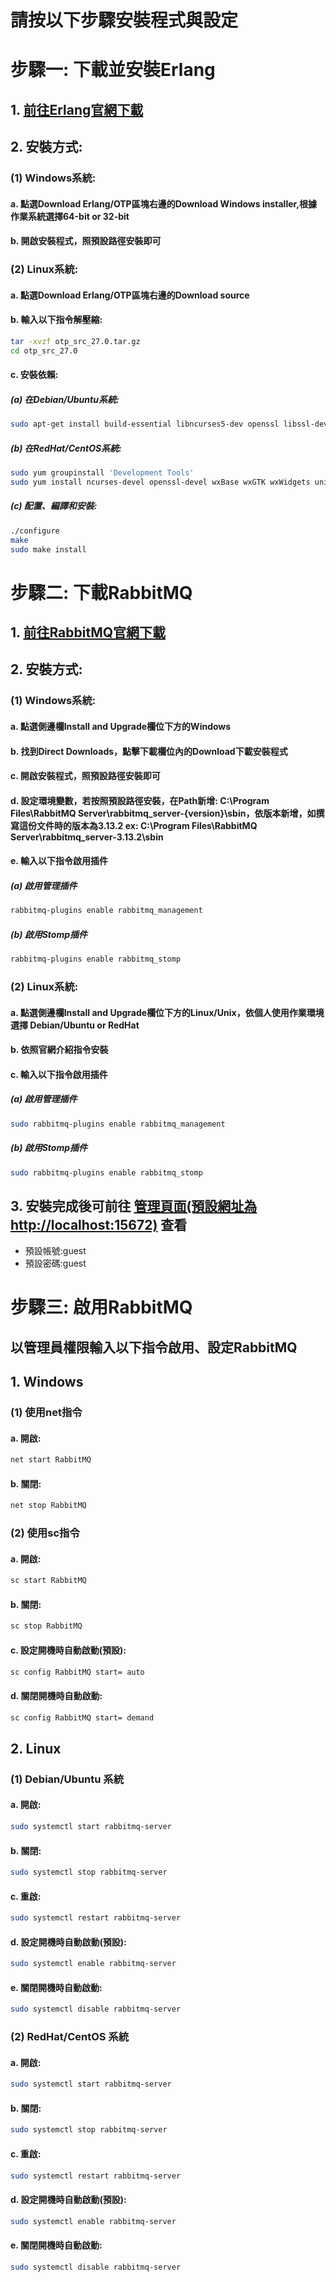 # 請按以下步驟安裝程式與設定
# 步驟一: 下載並安裝Erlang
## 1. [前往Erlang官網下載](https://www.erlang.org/downloads)
## 2. 安裝方式:
   ### (1) Windows系統:
   #### a. 點選Download Erlang/OTP區塊右邊的Download Windows installer,根據作業系統選擇64-bit or 32-bit
   #### b. 開啟安裝程式，照預設路徑安裝即可
   ### (2) Linux系統:
   #### a. 點選Download Erlang/OTP區塊右邊的Download source
   #### b. 輸入以下指令解壓縮:
   ```sh
   tar -xvzf otp_src_27.0.tar.gz
   cd otp_src_27.0
   ```
   #### c. 安裝依賴:
   ##### (a) 在Debian/Ubuntu系統:
   ```sh
   sudo apt-get install build-essential libncurses5-dev openssl libssl-dev fop xsltproc unixodbc-dev
   ```
   ##### (b) 在RedHat/CentOS系統:
   ```sh
   sudo yum groupinstall 'Development Tools'
   sudo yum install ncurses-devel openssl-devel wxBase wxGTK wxWidgets unixODBC unixODBC-devel
   ```
   ##### (c) 配置、編譯和安裝:
   ```sh
   ./configure
   make
   sudo make install
   ```

# 步驟二: 下載RabbitMQ
## 1. [前往RabbitMQ官網下載](https://www.rabbitmq.com/docs/download)
## 2. 安裝方式:
   ### (1) Windows系統:
   #### a. 點選側邊欄Install and Upgrade欄位下方的Windows
   #### b. 找到Direct Downloads，點擊下載欄位內的Download下載安裝程式
   #### c. 開啟安裝程式，照預設路徑安裝即可
   #### d. 設定環境變數，若按照預設路徑安裝，在Path新增: C:\Program Files\RabbitMQ Server\rabbitmq_server-{version}\sbin，依版本新增，如撰寫這份文件時的版本為3.13.2 ex: C:\Program Files\RabbitMQ Server\rabbitmq_server-3.13.2\sbin
   #### e. 輸入以下指令啟用插件
   ##### (a) 啟用管理插件
   ```sh
   rabbitmq-plugins enable rabbitmq_management
   ```
   ##### (b) 啟用Stomp插件
   ```sh
   rabbitmq-plugins enable rabbitmq_stomp
   ```
   ### (2) Linux系統:
   #### a. 點選側邊欄Install and Upgrade欄位下方的Linux/Unix，依個人使用作業環境選擇 Debian/Ubuntu or RedHat
   #### b. 依照官網介紹指令安裝
   #### c. 輸入以下指令啟用插件
   ##### (a) 啟用管理插件
   ```sh
   sudo rabbitmq-plugins enable rabbitmq_management
   ```
   ##### (b) 啟用Stomp插件
   ```sh
   sudo rabbitmq-plugins enable rabbitmq_stomp
   ```
## 3. 安裝完成後可前往 [管理頁面(預設網址為http://localhost:15672)](http://localhost:15672) 查看
  - 預設帳號:guest
  - 預設密碼:guest

# 步驟三: 啟用RabbitMQ
## 以管理員權限輸入以下指令啟用、設定RabbitMQ
## 1. Windows
### (1) 使用net指令
#### a. 開啟:
```sh
net start RabbitMQ
```
#### b. 關閉:
```sh
net stop RabbitMQ
```
### (2) 使用sc指令
#### a. 開啟:
```sh
sc start RabbitMQ
```
#### b. 關閉:
```sh
sc stop RabbitMQ
```
#### c. 設定開機時自動啟動(預設):
```sh
sc config RabbitMQ start= auto
```
#### d. 關閉開機時自動啟動:
```sh
sc config RabbitMQ start= demand
```
## 2. Linux
### (1) Debian/Ubuntu 系統
#### a. 開啟:
```sh
sudo systemctl start rabbitmq-server
```
#### b. 關閉:
```sh
sudo systemctl stop rabbitmq-server
```
#### c. 重啟:
```sh
sudo systemctl restart rabbitmq-server
```
#### d. 設定開機時自動啟動(預設):
```sh
sudo systemctl enable rabbitmq-server
```
#### e. 關閉開機時自動啟動:
```sh
sudo systemctl disable rabbitmq-server
```
### (2) RedHat/CentOS 系統
#### a. 開啟:
```sh
sudo systemctl start rabbitmq-server
```
#### b. 關閉:
```sh
sudo systemctl stop rabbitmq-server
```
#### c. 重啟:
```sh
sudo systemctl restart rabbitmq-server
```
#### d. 設定開機時自動啟動(預設):
```sh
sudo systemctl enable rabbitmq-server
```
#### e. 關閉開機時自動啟動:
```sh
sudo systemctl disable rabbitmq-server
```
   

